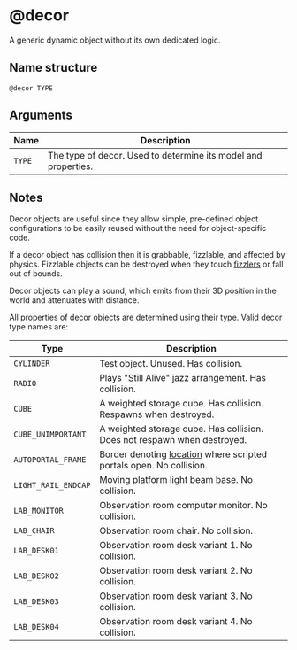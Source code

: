 # @decor

A generic dynamic object without its own dedicated logic.

## Name structure

```
@decor TYPE
```

## Arguments

| Name   | Description                                                    |
| ------ | -------------------------------------------------------------- |
| `TYPE` | The type of decor. Used to determine its model and properties. |

## Notes

Decor objects are useful since they allow simple, pre-defined object
configurations to be easily reused without the need for object-specific code.

If a decor object has collision then it is grabbable, fizzlable, and affected by
physics. Fizzlable objects can be destroyed when they touch
[fizzlers](./fizzler.md) or fall out of bounds.

Decor objects can play a sound, which emits from their 3D position in the world
and attenuates with distance.

All properties of decor objects are determined using their type. Valid decor
type names are:

| Type                | Description                                                                          |
| ------------------- | ------------------------------------------------------------------------------------ |
| `CYLINDER`          | Test object. Unused. Has collision.                                                  |
| `RADIO`             | Plays "Still Alive" jazz arrangement. Has collision.                                 |
| `CUBE`              | A weighted storage cube. Has collision. Respawns when destroyed.                     |
| `CUBE_UNIMPORTANT`  | A weighted storage cube. Has collision. Does not respawn when destroyed.             |
| `AUTOPORTAL_FRAME`  | Border denoting [location](./location.md) where scripted portals open. No collision. |
| `LIGHT_RAIL_ENDCAP` | Moving platform light beam base. No collision.                                       |
| `LAB_MONITOR`       | Observation room computer monitor. No collision.                                     |
| `LAB_CHAIR`         | Observation room chair. No collision.                                                |
| `LAB_DESK01`        | Observation room desk variant 1. No collision.                                       |
| `LAB_DESK02`        | Observation room desk variant 2. No collision.                                       |
| `LAB_DESK03`        | Observation room desk variant 3. No collision.                                       |
| `LAB_DESK04`        | Observation room desk variant 4. No collision.                                       |
